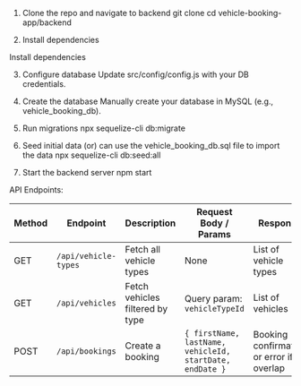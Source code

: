 1. Clone the repo and navigate to backend
git clone <repo-url>
cd vehicle-booking-app/backend

2. Install dependencies

Install dependencies

3. Configure database
Update src/config/config.js with your DB credentials.

4. Create the database
Manually create your database in MySQL (e.g., vehicle_booking_db).

5. Run migrations
npx sequelize-cli db:migrate 

6. Seed initial data (or) can use the vehicle_booking_db.sql file to import the data
npx sequelize-cli db:seed:all

7. Start the backend server
npm start

API Endpoints:

| Method | Endpoint             | Description                     | Request Body / Params                                    | Response                                 |
| ------ | -------------------- | ------------------------------- | -------------------------------------------------------- | ---------------------------------------- |
| GET    | `/api/vehicle-types` | Fetch all vehicle types         | None                                                     | List of vehicle types                    |
| GET    | `/api/vehicles`      | Fetch vehicles filtered by type | Query param: `vehicleTypeId`                             | List of vehicles                         |
| POST   | `/api/bookings`      | Create a booking                | `{ firstName, lastName, vehicleId, startDate, endDate }` | Booking confirmation or error if overlap |
